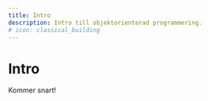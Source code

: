 ```yaml
---
title: Intro 
description: Intro till objektorienterad programmering.
# icon: classical_building
---
```


# Intro

Kommer snart!